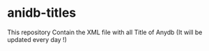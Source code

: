 # anidb-titles
This repository Contain the XML file with all Title of Anydb (It will be updated every day !)
